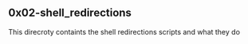 ## 0x02-shell_redirections
This direcroty containts the shell redirections scripts and what they do
